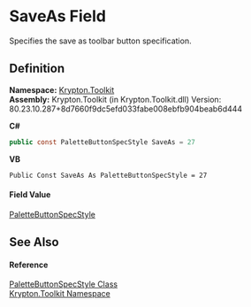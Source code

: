 # SaveAs Field


Specifies the save as toolbar button specification.



## Definition
**Namespace:** <a href="79d2eac2-21f4-54ff-7552-b20c33c30600.md">Krypton.Toolkit</a>  
**Assembly:** Krypton.Toolkit (in Krypton.Toolkit.dll) Version: 80.23.10.287+8d7660f9dc5efd033fabe008ebfb904beab6d444

**C#**
``` C#
public const PaletteButtonSpecStyle SaveAs = 27
```
**VB**
``` VB
Public Const SaveAs As PaletteButtonSpecStyle = 27
```



#### Field Value
<a href="83478590-f284-d2dc-1763-abdebf00e1cc.md">PaletteButtonSpecStyle</a>

## See Also


#### Reference
<a href="83478590-f284-d2dc-1763-abdebf00e1cc.md">PaletteButtonSpecStyle Class</a>  
<a href="79d2eac2-21f4-54ff-7552-b20c33c30600.md">Krypton.Toolkit Namespace</a>  
